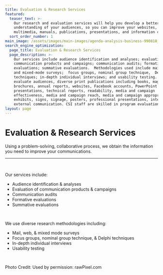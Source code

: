 ```yaml
---
title: Evaluation & Research Services
featured:
  teaser_text: >-
    Our research and evaluation services will help you develop a better
    understanding of your audiences, so you can improve your websites,
    multimedia, manuals, publications, presentations, and information campaigns.
  sort_order_number: 1
main_image: /assets/images/main-images/agenda-analysis-business-990818_Eval_Research.jpg
search_engine_optimization:
  page_title: Evaluation & Research Services
  page_description: >-
    Our services include audience identification and analyses; evaluation of
    communication products and campaigns; communication audits; formative
    evaluations; summative evaluations.  Methodologies used include mail, web,
    and mixed-mode surveys;  focus groups, nominal group technique,  Delphi
    techniques; in-depth individual interviews; and usability testing. CSI can
    evaluate audiences, diverse print publications including books, magazines,
    brochures, annual reports, websites, Facebook accounts, PowerPoint
    presentations, technical reports, readability, media and campaign
    effectiveness, media and campaign reach, media and campaign appropriateness,
    exhibits, signs, signage, posters, professional presentations, internal and
    external communication. CSI staff are skilled in program evaluation.
layout: page
---
```


# Evaluation & Research Services

Using a problem-solving, collaborative process, we obtain the information you need to improve your communications.

---

&nbsp;

Our services include:&nbsp;&nbsp;

* Audience identification & analyses
* Evaluation of communication products & campaigns
* Communication audits
* Formative evaluations
* Summative evaluations

&nbsp;

We use diverse research methodologies including:

* Mail, web, & mixed mode surveys
* Focus groups, nominal group technique, & Delphi techniques
* In-depth individual interviews
* Usability testing

&nbsp;

Photo Credit: Used by permission: rawPixel.com
